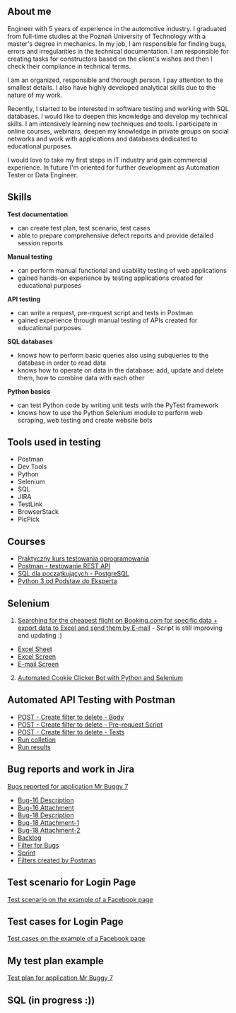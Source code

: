 ## About me

Engineer with 5 years of experience in the automotive industry. I graduated from full-time studies at the Poznań University of Technology with a master's degree in mechanics. In my job, I am responsible for finding bugs, errors and irregularities in the technical documentation. I am responsible for creating tasks for constructors based on the client's wishes and then I check their compliance in technical terms.

I am an organized, responsible and thorough person. I pay attention to the smallest details. I also have highly developed analytical skills due to the nature of my work.

Recently, I started to be interested in software testing and working with SQL databases. I would like to deepen this knowledge and develop my technical skills. I am intensively learning new techniques and tools. I participate in online courses, webinars, deepen my knowledge in private groups on social networks and work with applications and databases dedicated to educational purposes. 

I would love to take my first steps in IT industry and gain commercial experience. In future I'm oriented for further development as Automation Tester or Data Engineer.

## Skills

**Test documentation**

* can create test plan, test scenario, test cases
* able to prepare comprehensive defect reports and provide detailed session reports

**Manual testing**

* can perform manual functional and usability testing of web applications
* gained hands-on experience by testing applications created for educational purposes

**API testing**

* can write a request, pre-request script and tests in Postman
* gained experience through manual testing of APIs created for educational purposes

**SQL databases**

* knows how to perform basic queries also using subqueries to the database in order to read data
* knows how to operate on data in the database: add, update and delete them, how to combine data with each other

**Python basics**

* can test Python code by writing unit tests with the PyTest framework
* knows how to use the Python Selenium module to perform web scraping, web testing and create website bots

## Tools used in testing

* Postman
* Dev Tools
* Python
* Selenium
* SQL
* JIRA
* TestLink
* BrowserStack
* PicPick

## Courses

* [Praktyczny kurs testowania oprogramowania](https://www.udemy.com/courses/search/?src=ukw&q=Praktyczny+kurs+testowania+oprogramowania)
* [Postman - testowanie REST API](https://www.udemy.com/course/kurs-postman/)
* [SQL dla początkujących - PostgreSQL](https://www.udemy.com/course/sql-dla-poczatkujacych-postgresql-z-podrecznikiem-pdf/?src=sac&kw=sql+dla+pocz%C4%85tkuj%C4%85cych)
* [Python 3 od Podstaw do Eksperta](https://www.udemy.com/course/python-od-podstaw-dla-poczatkujacych/)

## Selenium 

1. [Searching for the cheapest flight on Booking.com for specific data + export data to Excel and send them by E-mail](https://github.com/KrzysztofBudkiewicz/Booking-Cheapest-Flight) - Script is still improving and updating :)
* [Excel Sheet](https://docs.google.com/spreadsheets/d/1T40OdusWLHSfGfBUVxEigwxPi8IL5Xp7/edit?usp=sharing&ouid=107660815426328709421&rtpof=true&sd=true)
* [Excel Screen](https://drive.google.com/file/d/14Ygogf3-LqOC-SIkwGGjXH8XQE2W2mLZ/view?usp=sharing)
* [E-mail Screen](https://drive.google.com/file/d/1A-rZ6GdHItVhLDrRSxryI65-dYyM8ERy/view?usp=sharing)

2. [Automated Cookie Clicker Bot with Python and Selenium](https://github.com/KrzysztofBudkiewicz/CookieClicker/blob/main/CookieClicker/CookieClicker.py)

## Automated API Testing with Postman

* [POST - Create filter to delete - Body](https://drive.google.com/file/d/1svH-zjk0emxiIvL1FABLjxYWvDGQNYw7/view?usp=sharing)
* [POST - Create filter to delete - Pre-request Script](https://drive.google.com/file/d/1Znk9c1HphTCxpnR-fM7YJA6IaU5wvVcZ/view?usp=sharing)
* [POST - Create filter to delete - Tests](https://drive.google.com/file/d/1eMUBILSWPXNKlmhqFUv3uQdQ_PjtbRvn/view?usp=sharing)
* [Run colletion](https://drive.google.com/file/d/1CBoXDLeNBmtM_i7Ai8WZy0AHbDSUNBmx/view?usp=sharing)
* [Run results](https://drive.google.com/file/d/14IntR2FOKtP3iD0yqr6NourVX7eXXeJU/view?usp=sharing)

## Bug reports and work in Jira

[Bugs reported for application Mr Buggy 7](https://tester-krzysztof.atlassian.net/jira/software/projects/MRBUG/boards/2)
* [Bug-16 Description](https://drive.google.com/file/d/16ZPpj4obfI-7ps-tus9zMoNQWVpGJOcP/view?usp=sharing)
* [Bug-16 Attachment](https://drive.google.com/file/d/1p2M1YdQVk0xIoy2uaFFF2mw6CTyZdQb7/view?usp=sharing)
* [Bug-18 Description](https://drive.google.com/file/d/1-neNAODcAC1e-YARDxVniAI9Ja1y833f/view?usp=sharing)
* [Bug-18 Attachment-1](https://drive.google.com/file/d/1bWRWI6SyC-KDMIpE-peQNm0XGFZ3W2xG/view?usp=sharing)
* [Bug-18 Attachment-2](https://drive.google.com/file/d/1p3Ne9JDj-9xBkfKGCU-jvloiT3K9W6Ii/view?usp=sharing)
* [Backlog](https://drive.google.com/file/d/1VAWmmK60UW5up410RTXn7GOQ7oNpgrFT/view?usp=sharing)
* [Filter for Bugs](https://drive.google.com/file/d/1K0sL93IO259RoS_557Y3AjVv23U-Z6xa/view?usp=sharing)
* [Sprint](https://drive.google.com/file/d/1ZnVNzcyQeXDXzX5_pnu7qIiMkDYFXbQU/view?usp=sharing)
* [Filters created by Postman](https://drive.google.com/file/d/1t_NmGLQXiKiiySJlzErbZ6OcNOKTFh_k/view?usp=sharing)

## Test scenario for Login Page

[Test scenario on the example of a Facebook page](https://1drv.ms/x/s!AiVNqmaoysUNjFO762iC-3kDvE82?e=yE7flT)

## Test cases for Login Page

[Test cases on the example of a Facebook page](https://1drv.ms/x/s!AiVNqmaoysUNjFRaBlIUXRCF-7-t?e=08PZke)

## My test plan example

[Test plan for application Mr Buggy 7](https://drive.google.com/drive/u/1/folders/1YgEkqBS9XO6WoZjNcKAYlUDfnzLjXKcU?hl=pl)

## SQL (in progress :))




